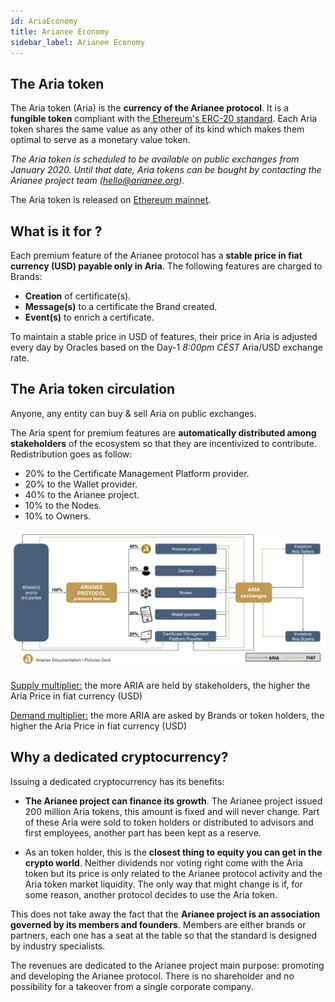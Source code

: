 ```yaml
---
id: AriaEconomy
title: Arianee Economy
sidebar_label: Arianee Economy
---
```



## **The Aria token**

The Aria token (Aria) is the **currency of the Arianee protocol**. It is a **fungible token** compliant with the[ Ethereum's ERC-20 standard](https://github.com/ethereum/EIPs/blob/master/EIPS/eip-20.md). Each Aria token shares the same value as any other of its kind which makes them optimal to serve as a monetary value token.


_The Aria token is scheduled to be available on public exchanges from January 2020._ _Until that date, Aria tokens can be bought by contacting the Arianee project team (hello@arianee.org)._

The Aria token is released on [Ethereum mainnet](https://etherscan.io/token/0xedf6568618a00c6f0908bf7758a16f76b6e04af9).


## **What is it for ?**

Each premium feature of the Arianee protocol has a **stable price in fiat currency (USD) payable only in Aria**. The following features are charged to Brands:



*   **Creation** of certificate(s).
*   **Message(s)** to a certificate the Brand created.
*   **Event(s)** to enrich a certificate.

To maintain a stable price in USD of features, their price in Aria is adjusted every day by Oracles based on the Day-1 _8:00pm CEST_ Aria/USD exchange rate.


## **The Aria token circulation**

Anyone, any entity can buy & sell Aria on public exchanges.

The Aria spent for premium features are **automatically distributed among stakeholders** of the ecosystem so that they are incentivized to contribute. Redistribution goes as follow:



*   20% to the Certificate Management Platform provider.
*   20% to the Wallet provider.
*   40% to the Arianee project.
*    10% to the Nodes.
*   10% to Owners.



![alt_text](../img/arianeeconomy.png "image_tooltip")

<span style="text-decoration:underline;">Supply multiplier:</span> the more ARIA are held by stakeholders, the higher the Aria Price in fiat currency (USD)

<span style="text-decoration:underline;">Demand multiplier:</span> the more ARIA are asked by Brands or token holders, the higher the Aria Price in fiat currency (USD)


## **Why a dedicated cryptocurrency?**

Issuing a dedicated cryptocurrency has its benefits:



*   **The Arianee project can finance its growth**. The Arianee project issued 200 million Aria tokens, this amount is fixed and will never change. Part of these Aria were sold to token holders or distributed to advisors and first employees, another part has been kept as a reserve.

     

*   As an token holder, this is the **closest thing to equity you can get in the crypto world**. Neither dividends nor voting right come with the Aria token but its price is only related to the Arianee protocol activity and the Aria token market liquidity. The only way that might change is if, for some reason, another protocol decides to use the Aria token.

This does not take away the fact that the **Arianee project is an association governed by its members and founders**. Members are either brands or partners, each one has a seat at the table so that the standard is designed by industry specialists.

The revenues are dedicated to the Arianee project main purpose: promoting and developing the Arianee protocol. There is no shareholder and no possibility for a takeover from a single corporate company.

